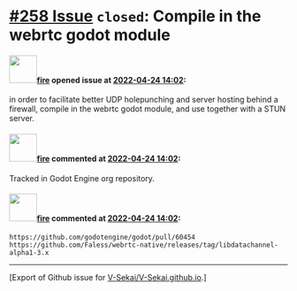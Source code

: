 # [\#258 Issue](https://github.com/V-Sekai/V-Sekai.github.io/issues/258) `closed`: Compile in the webrtc godot module

#### <img src="https://avatars.githubusercontent.com/u/32321?u=c2e06a3d2b49a467aa907e54aa259516440267cc&v=4" width="50">[fire](https://github.com/fire) opened issue at [2022-04-24 14:02](https://github.com/V-Sekai/V-Sekai.github.io/issues/258):

in order to facilitate better UDP holepunching and server hosting behind a firewall, compile in the webrtc godot module, and use together with a STUN server.

#### <img src="https://avatars.githubusercontent.com/u/32321?u=c2e06a3d2b49a467aa907e54aa259516440267cc&v=4" width="50">[fire](https://github.com/fire) commented at [2022-04-24 14:02](https://github.com/V-Sekai/V-Sekai.github.io/issues/258#issuecomment-1107854878):

Tracked in Godot Engine org repository.

#### <img src="https://avatars.githubusercontent.com/u/32321?u=c2e06a3d2b49a467aa907e54aa259516440267cc&v=4" width="50">[fire](https://github.com/fire) commented at [2022-04-24 14:02](https://github.com/V-Sekai/V-Sekai.github.io/issues/258#issuecomment-1107854972):

```
https://github.com/godotengine/godot/pull/60454
https://github.com/Faless/webrtc-native/releases/tag/libdatachannel-alpha1-3.x
```


-------------------------------------------------------------------------------



[Export of Github issue for [V-Sekai/V-Sekai.github.io](https://github.com/V-Sekai/V-Sekai.github.io).]

